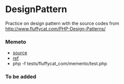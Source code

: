 DesignPattern
=============

Practice on design pattern with  the source codes from http://www.fluffycat.com/PHP-Design-Patterns/

### Memeto
* [source](src/fluffycat_com/memento/FluffycatCom/Memento)
* [ref](http://www.fluffycat.com/PHP-Design-Patterns/Memento/)
* php -f tests/fluffycat_com/memento/test.php

### To be added
